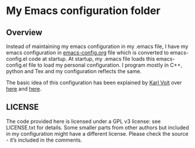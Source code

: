 # My Emacs configuration folder
## Overview
Instead of maintaining my emacs configuration in my .emacs file, I have my emacs configuration in [emacs-config.org](https://github.com/sreegowthamj/emacs-config/blob/master/emacs-config.org) file which is converted to emacs-config.el code at startup. At startup, my .emacs file loads this emacs-config.el file to load my personal configuration. I program mostly in C++, python and Tex and my configuration reflects the same.

The basic idea of this configuration has been explained by [Karl Voit](https://github.com/novoid) over [here](https://github.com/novoid/dot-emacs#general-structure) and [here](http://karl-voit.at/2017/06/03/emacs-org/).

## LICENSE
The code provided here is licensed under a GPL v3 license: see LICENSE.txt for details. Some smaller parts from other authors but included in my configuration might have a different license. Please check the source - it’s included in the comments.
